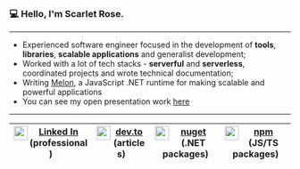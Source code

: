 ### 💻 Hello, I'm Scarlet Rose.

<hr>
 
- Experienced software engineer focused in the development of **tools**, **libraries**, **scalable applications** and generalist development;
- Worked with a lot of tech stacks - **serverful** and **serverless**, coordinated projects and wrote technical documentation;
- Writing [Melon](https://github.com/MelonRuntime/Melon), a JavaScript .NET runtime for making scalable and powerful applications
- You can see my open presentation work [here](https://github.com/scarletquasar/Tech-Presentations)

<hr>

<div align="center">

| <img src="https://upload.wikimedia.org/wikipedia/commons/thumb/f/f8/LinkedIn_icon_circle.svg/2048px-LinkedIn_icon_circle.svg.png" width="25" align="left"> [Linked In](https://www.linkedin.com/in/scarlet-rose-4a90b6233/) (professional) | <img src="https://upload.wikimedia.org/wikipedia/commons/thumb/c/cc/Circle-icons-dev.svg/2048px-Circle-icons-dev.svg.png" width="25" align="left"> [dev.to](https://dev.to/victoriarose) (articles) | <img src="https://alexdunndev.files.wordpress.com/2017/09/nuget-icon.png?w=306" width="25" align="left"> [nuget](https://www.nuget.org/profiles/victoriaquasar) (.NET packages) | <img src="https://media.glassdoor.com/sqll/1058449/npm-squarelogo-1442043935395.png" width="25" align="left"> [npm](https://www.npmjs.com/settings/eternalquasar8486/packages) (JS/TS packages) |
| - | - | - | - |

</div>

